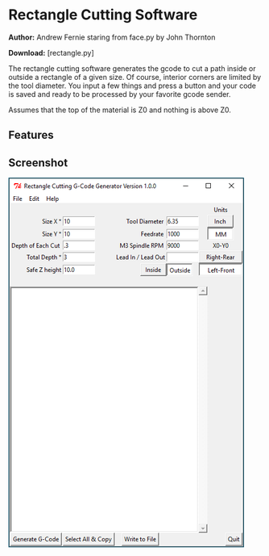 Rectangle Cutting Software
==========================

**Author:** Andrew Fernie staring from face.py by John Thornton

**Download:** [rectangle.py]

The rectangle cutting software generates the gcode to cut a path inside or outside a rectangle of a given size. Of course, interior corners are limited by the tool diameter. You input a few things and press a button and your code is saved and ready to be processed by your favorite gcode sender.

Assumes that the top of the material is Z0 and nothing is above Z0.

Features
--------



Screenshot
-----------

![Screenshot of rectangle.py](rectangle-screenshot.png)
